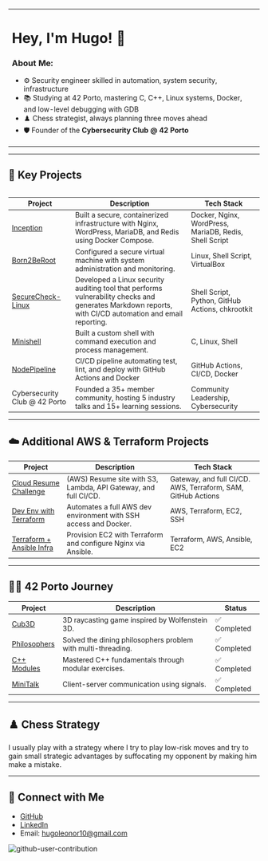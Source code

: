 <table border="0">
<tr>
<td width="100%">

# Hey, I'm Hugo! 👋

### About Me:
- ⚙️ Security engineer skilled in automation, system security, infrastructure
- 📚 Studying at 42 Porto, mastering C, C++, Linux systems, Docker, and low-level debugging with GDB
- ♟️ Chess strategist, always planning three moves ahead  
- 🛡️ Founder of the **Cybersecurity Club @ 42 Porto**  

</td>
<td width="100%">
<img src="./board.gif" width="350px">
</td>
</tr>
</table>

---

## 🌟 Key Projects

<table>

<tr>

| Project | Description | Tech Stack |
|---------|-------------|------------|
| [Inception](https://github.com/husamuel/Inception) | Built a secure, containerized infrastructure with Nginx, WordPress, MariaDB, and Redis using Docker Compose. | Docker, Nginx, WordPress, MariaDB, Redis, Shell Script |
| [Born2BeRoot](https://github.com/husamuel/Born2BeRoot-Linux-System-Administration) | Configured a secure virtual machine with system administration and monitoring. | Linux, Shell Script, VirtualBox |
| [SecureCheck-Linux](https://github.com/husamuel/SecureCheck-Linux) | Developed a Linux security auditing tool that performs vulnerability checks and generates Markdown reports, with CI/CD automation and email reporting. | Shell Script, Python, GitHub Actions, chkrootkit |
| [Minishell](https://github.com/hugo4s/minishell) | Built a custom shell with command execution and process management. | C, Linux, Shell |
| [NodePipeline](https://github.com/husamuel/NodePipeline/tree/main) | CI/CD pipeline automating test, lint, and deploy with GitHub Actions and Docker | GitHub Actions, CI/CD, Docker |
| Cybersecurity Club @ 42 Porto | Founded a 35+ member community, hosting 5 industry talks and 15+ learning sessions. | Community Leadership, Cybersecurity |


</tr>
</table>

---

## ☁️ Additional AWS & Terraform Projects

| Project | Description | Tech Stack |
|---------|-------------|------------|
| [Cloud Resume Challenge](https://github.com/husamuel/The-Cloud-Resume-Challenge-AWS) | (AWS)	Resume site with S3, Lambda, API Gateway, and full CI/CD. | Gateway, and full CI/CD.	AWS, Terraform, SAM, GitHub Actions |
| [Dev Env with Terraform](https://github.com/husamuel/AWS-Dev-Environment-with-Terraform) | 	Automates a full AWS dev environment with SSH access and Docker. | AWS, Terraform, EC2, SSH |
| [Terraform + Ansible Infra](https://github.com/husamuel/Infrastructure-with-Terraform-and-Ansible) | 	Provision EC2 with Terraform and configure Nginx via Ansible. | Terraform, AWS, Ansible, EC2 |

---

## 👨‍🎓 42 Porto Journey

| Project | Description | Status |
|---------|-------------|--------|
| [Cub3D](https://github.com/hugo4s/cub3d) | 3D raycasting game inspired by Wolfenstein 3D. | ✅ Completed |
| [Philosophers](https://github.com/hugo4s/philosophers) | Solved the dining philosophers problem with multi-threading. | ✅ Completed |
| [C++ Modules](https://github.com/husamuel/cpp_modules) | Mastered C++ fundamentals through modular exercises. | ✅ Completed |
| [MiniTalk](https://github.com/hugo4s/minitalk) | Client-server communication using signals. | ✅ Completed |

---

## ♟️ Chess Strategy

I usually play with a strategy where I try to play low-risk moves and try to gain small strategic advantages by suffocating my opponent by making him make a mistake.

---

## 🔗 Connect with Me

- [GitHub](https://github.com/hugo4s)  
- [LinkedIn](https://linkedin.com/in/hugo4s)  
- Email: hugoleonor10@gmail.com

![github-user-contribution](https://user-images.githubusercontent.com/58959408/157782696-8bc9ca49-ca61-4ab5-8b83-49c4e76c1a8f.svg)
